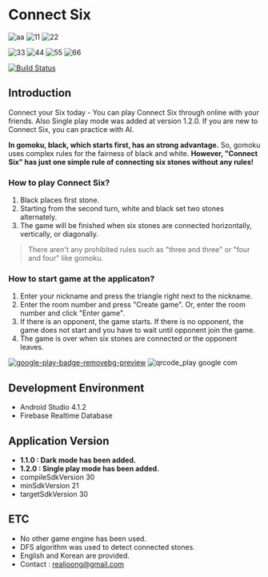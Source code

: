 # Connect Six   
![aa](https://user-images.githubusercontent.com/57510192/109249799-c2ad5b80-782b-11eb-92b0-00a8f91dadf6.PNG)
![11](https://user-images.githubusercontent.com/57510192/109246210-28e2b000-7825-11eb-9e7e-f7e83be906d7.png)
![22](https://user-images.githubusercontent.com/57510192/109249498-27b48180-782b-11eb-9b30-140fe4301e42.png)

![33](https://user-images.githubusercontent.com/57510192/109249510-2e42f900-782b-11eb-9aea-113e2cd72bfd.png)
![44](https://user-images.githubusercontent.com/57510192/109249526-326f1680-782b-11eb-8a3f-9b43a50d33f4.png)
![55](https://user-images.githubusercontent.com/57510192/109249534-369b3400-782b-11eb-9506-e76d15bb4fdd.png)
![66](https://user-images.githubusercontent.com/57510192/109249548-3ac75180-782b-11eb-8366-ba62a2b5c7ba.png)



[![Build Status](https://travis-ci.com/WonJoongLee/ConnectSix.svg?branch=master)](https://travis-ci.com/WonJoongLee/ConnectSix)
## Introduction
Connect your Six today - You can play Connect Six through online with your friends. Also Single play mode was added at version 1.2.0. If you are new to Connect Six, you can practice with AI.

**In gomoku, black, which starts first, has an strong advantage.**
So, gomoku uses complex rules for the fairness of black and white.
**However, "Connect Six" has just one simple rule of connecting six stones without any rules!**

### How to play Connect Six?
 1. Black places first stone.
 2. Starting from the second turn, white and black set two stones alternately.
 3. The game will be finished when six stones are connected horizontally, vertically, or diagonally.
>There aren't any prohibited rules such as "three and three" or "four and four" like gomoku.

### How to start game at the applicaton?
 1. Enter your nickname and press the triangle right next to the nickname.
 2. Enter the room number and press "Create game".
    Or, enter the room number and click "Enter game".
 3. If there is an opponent, the game starts. If there is no opponent, the game does not start and you have to wait until opponent join the game.
 4. The game is over when six stones are connected or the opponent leaves.
 
[![google-play-badge-removebg-preview](https://user-images.githubusercontent.com/57510192/109245747-6abf2680-7824-11eb-8fb2-e01022a6e8ef.png)](https://play.google.com/store/apps/details?id=com.connectsix.connectsix)
![qrcode_play google com](https://user-images.githubusercontent.com/57510192/109245683-50854880-7824-11eb-9920-052cbf8b76b2.png)



## Development Environment

 - Android Studio 4.1.2
 - Firebase Realtime Database

## Application Version
 - **1.1.0 : Dark mode has been added.**
 - **1.2.0 : Single play mode has been added.**
 - compileSdkVersion 30
 - minSdkVersion 21
 - targetSdkVersion 30

## ETC
 - No other game engine has been used.
 - DFS algorithm was used to detect connected stones.
 - English and Korean are provided.
 - Contact : realjoong@gmail.com
